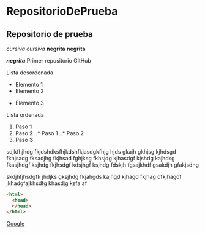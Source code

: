 # RepositorioDePrueba
## Repositorio de prueba 
*cursiva* _cursiva_
**negrita** __negrita__

**_negrita_**
Primer repositorio GitHub

Lista desordenada
+ Elemento 1
+ Elemento 2
* Elemento 3

Lista ordenada
1. Paso **1**
2. Paso **2**
..* Paso 1
..* Paso 2
3. Paso **3**

sdjkfhjhdg fkjdshdksfhjkdshfkjasdgkfhjg hjds gkajh gkhjsg kjhdsgd fkhjsadg fksadjhg fkjhsad fghjksg fkhsjdg kjhasdgf kjshdg kajhdsg fkasjhdgf ksjhdg fkjhsdgf kdsjhgf ksjhdg fdskjh fgsajkhdf gsakdjh gfakjsdhg 

skdjhfjhsdgfk jhdjks gksjhdg fkjahgds kajhgd kjhagd fkjhag dfkjhagdf jkhadgfajkhsdfg khasdjg ksfa  af

```html
<html>
  <head>
  </head>
</html>
```
[Google](http://www.google.com "Titulo opcional")
